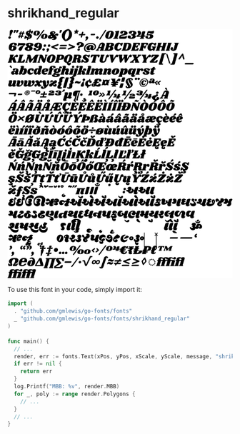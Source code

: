 # shrikhand_regular

![shrikhand_regular](shrikhand_regular.png)

To use this font in your code, simply import it:

```go
import (
  . "github.com/gmlewis/go-fonts/fonts"
  _ "github.com/gmlewis/go-fonts/fonts/shrikhand_regular"
)

func main() {
  // ...
  render, err := fonts.Text(xPos, yPos, xScale, yScale, message, "shrikhand_regular", Center)
  if err != nil {
    return err
  }
  log.Printf("MBB: %v", render.MBB)
  for _, poly := range render.Polygons {
    // ...
  }
  // ...
}
```
